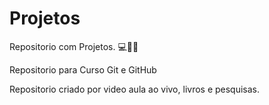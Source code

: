 # Projetos 
Repositorio com Projetos. 💻👩‍💻

Repositorio para Curso Git e GitHub

Repositorio criado por video aula ao vivo, livros e pesquisas.
